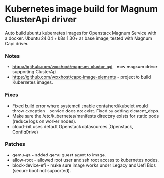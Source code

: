 # Kubernetes image build for Magnum ClusterApi driver

Auto build ubuntu kubernetes images for Openstack Magnum Service with a docker.
Ubuntu 24.04 + k8s 1.30+ as base image, tested with Magnum Capi driver.

### Notes
* https://github.com/vexxhost/magnum-cluster-api - new magnum driver supporting ClusterApi.
* https://github.com/vexxhost/capo-image-elements - project to build Kubernetes images.

### Fixes
* Fixed build error where systemctl enable containerd/kubelet would throw exception - service does not exist. Fixed by adding element_deps.
* Make sure the /etc/kubernetes/manifests directory exists for static pods (reduce logs on worker nodes).
* cloud-init uses default Openstack datasources (Openstack, ConfigDrive)

### Patches
* qemu-ga - added qemu guest agent to image.
* allow-root - allowed root user and ssh root access to kubernetes nodes.
* block-device-efi - make sure image works under Legacy and Uefi Bios (secure boot not supported).
